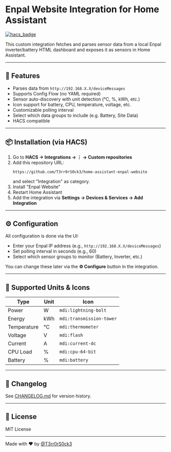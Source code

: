 # Enpal Website Integration for Home Assistant

[![hacs_badge](https://img.shields.io/badge/HACS-Custom-orange.svg?style=flat-square)](https://github.com/T3rr0rS0ck3/home-assistant-enpal-website)

This custom integration fetches and parses sensor data from a local Enpal inverter/battery HTML dashboard and exposes it as sensors in Home Assistant.

---

## 🌟 Features

- Parses data from `http://192.168.X.X/deviceMessages`
- Supports Config Flow (no YAML required)
- Sensor auto-discovery with unit detection (°C, %, kWh, etc.)
- Icon support for battery, CPU, temperature, voltage, etc.
- Customizable polling interval
- Select which data groups to include (e.g. Battery, Site Data)
- HACS compatible

---

## 📦 Installation (via HACS)

1. Go to **HACS → Integrations → ⋮ → Custom repositories**
2. Add this repository URL:
   ```
   https://github.com/T3rr0rS0ck3/home-assistant-enpal-website
   ```
   and select "Integration" as category.
3. Install "Enpal Website"
4. Restart Home Assistant
5. Add the integration via **Settings → Devices & Services → Add Integration**

---

## ⚙️ Configuration

All configuration is done via the UI:

- Enter your Enpal IP address (e.g., `http://192.168.X.X/deviceMessages`)
- Set polling interval in seconds (e.g., 60)
- Select which sensor groups to monitor (Battery, Inverter, etc.)

You can change these later via the **⚙️ Configure** button in the integration.

---

## 🧪 Supported Units & Icons

| Type       | Unit  | Icon              |
|------------|-------|-------------------|
| Power      | W     | `mdi:lightning-bolt` |
| Energy     | kWh   | `mdi:transmission-tower` |
| Temperature| °C    | `mdi:thermometer` |
| Voltage    | V     | `mdi:flash`       |
| Current    | A     | `mdi:current-dc`  |
| CPU Load   | %     | `mdi:cpu-64-bit`  |
| Battery    | %     | `mdi:battery`     |

---

## 📄 Changelog

See [CHANGELOG.md](./CHANGELOG.md) for version history.

---

## 📜 License

MIT License

---

Made with ❤️ by [@T3rr0rS0ck3](https://github.com/T3rr0rS0ck3)
